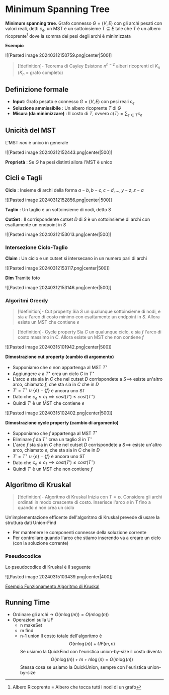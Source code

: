 # Minimum Spanning Tree

**Minimum spanning tree**. Grafo connesso $G=(V,E)$ con gli archi pesati con valori reali, detti $c_e$, un MST è un sottoinsieme $T\subseteq E$ tale che $T$ è un albero ricoprente[^1] dove la somma dei pesi degli archi è minimizzata

**Esempio**

![[Pasted image 20240312150759.png|center|500]]

>[!definition]- Teorema di Cayley
>Esistono $n^{n-2}$ alberi ricoprenti di $K_n$ ($K_n$ = grafo completo)

## Definizione formale

- **Input**: Grafo pesato e connesso $G=(V,E)$ con pesi reali $c_e$
- **Soluzione ammissibile** : Un albero ricoprente $T$ di $G$
- **Misura (da minimizzare)** : Il costo di $T$, ovvero $c(T)=\sum_{e\in T}c_e$

## Unicità del MST

L'MST _non_ è unico in generale

![[Pasted image 20240312152443.png|center|500]]

**Proprietà** : Se $G$ ha pesi distinti allora l'MST è unico

## Cicli e Tagli

**Ciclo** : Insieme di archi della forma $a-b,b-c,c-d,\dots,y-z,z-a$

![[Pasted image 20240312152856.png|center|500]]

**Taglio** : Un taglio è un sottoinsieme di nodi, detto S

**CutSet** : Il corrispondente cutset $D$ di $S$ è un sottoinsieme di archi con esattamente un endpoint in $S$

![[Pasted image 20240312153013.png|center|500]]

### Intersezione Ciclo-Taglio

**Claim** : Un ciclo e un cutset si intersecano in un numero pari di archi

![[Pasted image 20240312153117.png|center|500]]

**Dim** Tramite foto

![[Pasted image 20240312153146.png|center|500]]

### Algoritmi Greedy

>[!definition]- Cut property
>Sia $S$ un qualunque sottoinsieme di nodi, e sia $e$ l'arco di costo minimo con esattamente un endpoint in $S$. Allora esiste un MST che contiene $e$

>[!definition]- Cycle property
>Sia $C$ un qualunque ciclo, e sia $f$ l'arco di costo massimo in $C$. Allora esiste un MST che non contiene $f$

![[Pasted image 20240315101942.png|center|500]]

**Dimostrazione cut property (cambio di argomento)**
- Supponiamo che $e$ non appartenga al MST $T^\star$
- Aggiungere $e$ a $T^\star$ crea un ciclo $C$ in $T^\star$
- L'arco $e$ sta sia in $C$ che nel cutset $D$ corrispondete a $S\implies$ esiste un'altro arco, chiamato $f$, che sta sia in $C$ che in $D$
- $T'=T^\star\cup\{e\}-\{f\}$ è ancora uno ST
- Dato che $c_e\leq c_f\implies cost(T')\leq cost(T^\star)$
- Quindi $T'$ è un MST che contiene $e$

![[Pasted image 20240315102402.png|center|500]]

**Dimostrazione cycle property (cambio di argomento)**
- Supponiamo che $f$  appartenga al MST $T^\star$
- Eliminare $f$ da $T^\star$ crea un taglio $S$ in $T^\star$
- L'arco $f$ sta sia in $C$ che nel cutset $D$ corrispondete a $S\implies$ esiste un'altro arco, chiamato $e$, che sta sia in $C$ che in $D$
- $T'=T^\star\cup\{e\}-\{f\}$ è ancora uno ST
- Dato che $c_e\leq c_f\implies cost(T')\leq cost(T^\star)$
- Quindi $T'$ è un MST che non contiene $f$

## Algoritmo di Kruskal

>[!definition]- Algoritmo di Kruskal
>Inizia con $T=\emptyset$. Considera gli archi ordinati in modo crescente di costo. Inserisce l'arco $e$ in $T$ fino a quando $e$ non crea un ciclo

Un'implementazione efficente dell'algoritmo di Kruskal prevede di usare la struttura dati Union-Find
- Per mantenere le componenti connesse della soluzione corrente
- Per controllare quando l'arco che stiamo inserendo va a creare un ciclo (con la soluzione corrente)

### Pseudocodice

Lo pseudocodice di Kruskal è il seguente

![[Pasted image 20240315103439.png|center|400]]

[Esempio Funzionamento Algoritmo di Kruskal](https://www.mat.uniroma2.it/~guala/03_mst_2023.pdf#16)

## Running Time

- Ordinare gli archi -> $O(m\log(m))=O(m\log(n))$
- Operazioni sulla UF
	- n makeSet
	- m find
	- n-1 union
Il costo totale dell'algoritmo è $$O(m\log(n))+UF(m,n)$$
Se usiamo la QuickFind con l'euristica union-by-size il costo diventa
$$O(m\log(n))+m+n\log(n)=O(m\log(n))$$
Stessa cosa se usiamo la QuickUnion, sempre con l'euristica union-by-size


[^1]: Albero Ricoprente = Albero che tocca tutti i nodi di un grafo